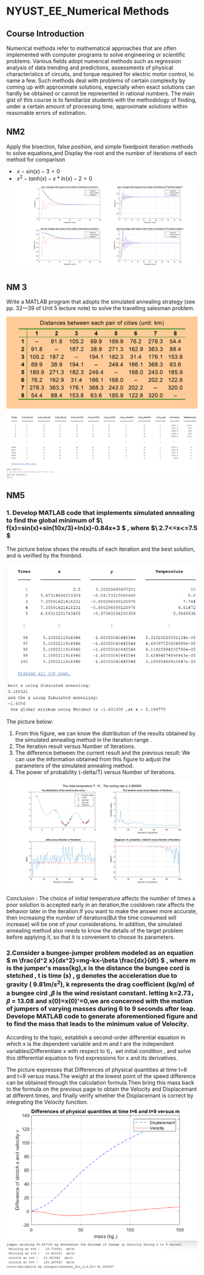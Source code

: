 # NYUST_EE_Numerical Methods
## Course Introduction
Numerical methods refer to mathematical approaches that are often implemented with computer programs to solve engineering or scientific problems. Various fields adopt numerical methods such as regression analysis of data trending and predictions, assessments of physical characteristics of circuits, and torque required for electric motor control, to name a few. Such methods deal with problems of certain complexity by coming up with approximate solutions, especially when exact solutions can hardly be obtained or cannot be represented in rational numbers. The main gist of this course is to familiarize students with the methodology of finding, under a certain amount of processing time, approximate solutions within reasonable errors of estimation.    

## NM2  
Apply the bisection, false position, and simple fixedpoint iteration methods to solve equations,and Display the root and the number of iterations of each method for comparison
- $\ x-sin(x)-3=0$  
- $\ x^2-tanh(x)-x*ln(x)-2=0$  
![image](NM2/HW2.png)

## NM 3
Write a MATLAB program that adopts the simulated annealing strategy (see pp. 32—39 of Unit 5 lecture note) to solve the travelling salesman problem.  

![image](NM3/TSP.png)

![image](NM3/result.png)

## NM5
### 1. Develop MATLAB code that implements simulated annealing to find the global minimum of $\ f(x)=sin(x)+sin(10x/3)+ln(x)-0.84x+3  $ , where  $\ 2.7<=x<=7.5 $  

The picture below shows the results of each iteration and the best solution, and is verified by the fminbnd.  

![image](NM5/result_1.png)  

The picture below:  
1. From this figure, we can know the distribution of the results obtained by the simulated annealing method in the iteration range .  
2. The iteration result versus Number of Iterations.  
3. The difference between the current result and the previous result: We can use the information obtained from this figure to adjust the parameters of the simulated annealing method.  
4. The power of  probability  (-delta/T) versus Number of Iterations.  

![image](NM5/plot_1.png)  

Conclusion : The choice of initial temperature affects the number of times a poor solution is accepted early in an iteration,the cooldown rate affects the behavior later in the iteration.If you want to make the answer more accurate, then increasing the number of iterations(But the time consumed will increase) will be one of your considerations. In addition, the simulated annealing method also needs to know the details of the target problem before applying it, so that it is convenient to choose its parameters.  

### 2.Consider  a bungee-jumper problem modeled as an equation  $ m \frac{d^2 x}{dx^2}=mg-kx-\beta \frac{dx}{dt} $ , where m is the jumper's mass(kg),x is the distance the bungee cord is stetched , t is time (s) , g denotes the acceleration due to gravity ($\ 9.81 m/s^2$), k represents the drag coefficient (kg/m) of a bungee cird ,$\beta$ is the wind resistant constant. letting k=2.73，$\beta$ = 13.08 and x(0)=x(0)'=0,we are concerned with the motion of jumpers of varying masses during 6 to 9 seconds after leap. Develope MATLAB code to generate aforementioned figure and to find the mass that leads to the minimum value of Velocity.

According to the topic, establish a second-order differential equation in which x is the dependent variable and m and t are the independent variables(Differentiate x with respect to t)，set initial condition  , and  solve this differential equation to find expressions for x and its derivatives.  


The picture expresses that Differences of physical quantities at time t=6 and t=9 versus mass.The weight at the lowest point of the speed difference can be obtained through the calculation formula.Then bring this mass back to the formula on the previous page to obtain the Velocity and Displacemant at different times, and finally verify whether the Displacemant is correct by integrating the Velocity function.  
![image](NM5/plot_2.png)
![image](NM5/result_2.png)   